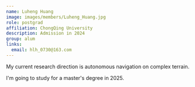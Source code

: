 ```yaml
---
name: Luheng Huang
image: images/members/Luheng_Huang.jpg
role: postgrad
affiliation: ChongQing University 
description: Admission in 2024 
group: alum
links:
  email: hlh_0730@163.com
---
```


My current research direction is autonomous navigation on complex terrain.

I'm going to study for a master's degree in 2025.
